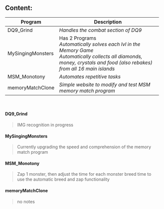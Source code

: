 ## Content:
| **Program** | **Description** |
| --- | --- |
| DQ9_Grind | *Handles the combat section of DQ9* |
| MySingingMonsters | Has 2 Programs<br />*Automatically solves each lvl in the Memory Game*<br />*Automatically collects all diamonds, money, crystals and food (also rebakes) from all 16 main islands* |
| MSM_Monotony | *Automates repetitive tasks* |
| memoryMatchClone | *Simple website to modify and test MSM memory match program* |
<br />

#### DQ9_Grind
> IMG recognition in progress

#### MySingingMonsters
> Currently upgrading the speed and comprehension of the memory match program

#### MSM_Monotony
> Zap 1 monster, then adjust the time for each monster breed time to use the automatic breed and zap functionality

#### memoryMatchClone
> no notes
